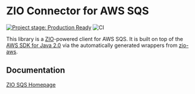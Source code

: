 # ZIO Connector for AWS SQS

[![Project stage: Production Ready][project-stage-badge: Production Ready]][project-stage-page]
![CI](https://github.com/zio/zio-sqs/workflows/CI/badge.svg)

[project-stage-badge: Production Ready]: https://img.shields.io/badge/Project%20Stage-Production%20Ready-brightgreen.svg
[project-stage-page]: https://github.com/zio/zio/wiki/Project-Stages

This library is a [ZIO](https://github.com/zio/zio)-powered client for AWS SQS. It is built on top of the [AWS SDK for Java 2.0](https://docs.aws.amazon.com/sdk-for-java/v2/developer-guide/basics.html) via the automatically generated wrappers from [zio-aws](https://github.com/vigoo/zio-aws).

## Documentation

[ZIO SQS Homepage](https://zio.dev/zio-sqs/)